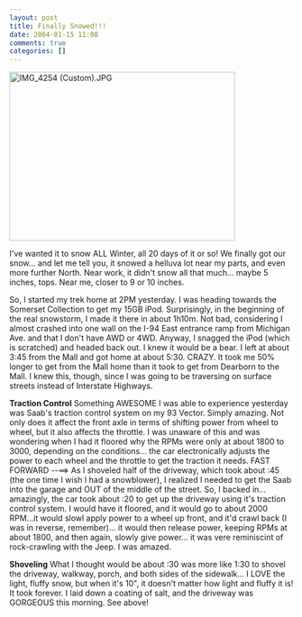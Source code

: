 ```yaml
---
layout: post
title: Finally Snowed!!!
date: 2004-01-15 11:08
comments: true
categories: []
---
```

<img alt="IMG_4254 (Custom).JPG" src="http://peterfilias.com/archives/IMG_4254 (Custom).JPG" width="400" height="300" border="0" />

I've wanted it to snow ALL Winter, all 20 days of it or so! We finally got our snow... and let me tell you, it snowed a helluva lot near my parts, and even more further North. Near work, it didn't snow all that much... maybe 5 inches, tops. Near me, closer to 9 or 10 inches.

So, I started my trek home at 2PM yesterday. I was heading towards the Somerset Collection to get my 15GB iPod. Surprisingly, in the beginning of the real snowstorm, I made it there in about 1h10m. Not bad, considering I almost crashed into one wall on the I-94 East entrance ramp from Michigan Ave. and that I don't have AWD or 4WD. Anyway, I snagged the iPod (which is scratched) and headed back out. I knew it would be a bear. I left at about 3:45 from the Mall and got home at about 5:30. CRAZY. It took me 50% longer to get from the Mall home than it took to get from Dearborn to the Mall. I knew this, though, since I was going to be traversing on surface streets instead of Interstate Highways.

<b>Traction Control</b>
Something AWESOME I was able to experience yesterday was Saab's traction control system on my 93 Vector. Simply amazing. Not only does it affect the front axle in terms of shifting power from wheel to wheel, but it also affects the throttle. I was unaware of this and was wondering when I had it floored why the RPMs were only at about 1800 to 3000, depending on the conditions... the car electronically adjusts the power to each wheel and the throttle to get the traction it needs. FAST FORWARD --==> As I shoveled half of the driveway, which took about :45 (the one time I wish I had a snowblower), I realized I needed to get the Saab into the garage and OUT of the middle of the street. So, I backed in... amazingly, the car took about :20 to get up the driveway using it's traction control system. I would have it floored, and it would go to about 2000 RPM...it would slowl apply power to a wheel up front, and it'd crawl back (I was in reverse, remember)... it would then release power, keeping RPMs at about 1800, and then again, slowly give power... it was vere reminiscint of rock-crawling with the Jeep. I was amazed.

<b>Shoveling</b>
What I thought would be about :30 was more like 1:30 to shovel the driveway, walkway, porch, and both sides of the sidewalk... I LOVE the light, fluffy snow, but when it's 10", it doesn't matter how light and fluffy it is! It took forever. I laid down a coating of salt, and the driveway was GORGEOUS this morning. See above!
